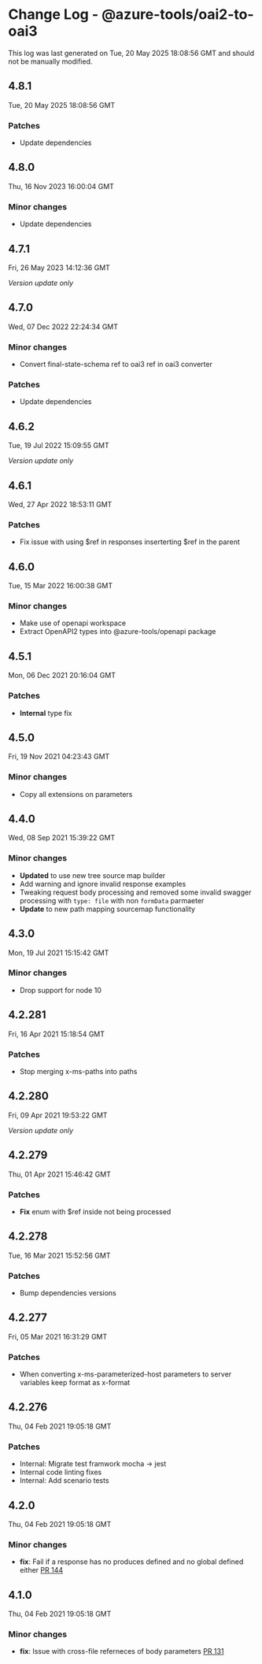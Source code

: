 # Change Log - @azure-tools/oai2-to-oai3

This log was last generated on Tue, 20 May 2025 18:08:56 GMT and should not be manually modified.

## 4.8.1
Tue, 20 May 2025 18:08:56 GMT

### Patches

- Update dependencies

## 4.8.0
Thu, 16 Nov 2023 16:00:04 GMT

### Minor changes

- Update dependencies

## 4.7.1
Fri, 26 May 2023 14:12:36 GMT

_Version update only_

## 4.7.0
Wed, 07 Dec 2022 22:24:34 GMT

### Minor changes

- Convert final-state-schema ref to oai3 ref in oai3 converter

### Patches

- Update dependencies

## 4.6.2
Tue, 19 Jul 2022 15:09:55 GMT

_Version update only_

## 4.6.1
Wed, 27 Apr 2022 18:53:11 GMT

### Patches

- Fix issue with using $ref in responses inserterting $ref in the parent

## 4.6.0
Tue, 15 Mar 2022 16:00:38 GMT

### Minor changes

- Make use of openapi workspace
- Extract OpenAPI2 types into @azure-tools/openapi package

## 4.5.1
Mon, 06 Dec 2021 20:16:04 GMT

### Patches

- **Internal** type fix

## 4.5.0
Fri, 19 Nov 2021 04:23:43 GMT

### Minor changes

- Copy all extensions on parameters

## 4.4.0
Wed, 08 Sep 2021 15:39:22 GMT

### Minor changes

- **Updated** to use new tree source map builder
- Add warning and ignore invalid response examples
- Tweaking request body processing and removed some invalid swagger  processing with `type: file` with non `formData` parmaeter
-  **Update** to new path mapping sourcemap functionality

## 4.3.0
Mon, 19 Jul 2021 15:15:42 GMT

### Minor changes

- Drop support for node 10

## 4.2.281
Fri, 16 Apr 2021 15:18:54 GMT

### Patches

- Stop merging x-ms-paths into paths

## 4.2.280
Fri, 09 Apr 2021 19:53:22 GMT

_Version update only_

## 4.2.279
Thu, 01 Apr 2021 15:46:42 GMT

### Patches

- **Fix** enum with $ref inside not being processed

## 4.2.278
Tue, 16 Mar 2021 15:52:56 GMT

### Patches

- Bump dependencies versions

## 4.2.277
Fri, 05 Mar 2021 16:31:29 GMT

### Patches

- When converting x-ms-parameterized-host parameters to server variables keep format as x-format

## 4.2.276
Thu, 04 Feb 2021 19:05:18 GMT

### Patches

- Internal: Migrate test framwork mocha -> jest
- Internal code linting fixes
- Internal: Add scenario tests

## 4.2.0
Thu, 04 Feb 2021 19:05:18 GMT

### Minor changes

- **fix**: Fail if a response has no produces defined and no global defined either [PR 144](https://github.com/Azure/perks/pull/144)

## 4.1.0
Thu, 04 Feb 2021 19:05:18 GMT

### Minor changes

- **fix**: Issue with cross-file referneces of body parameters [PR 131](https://github.com/Azure/perks/pull/131)

